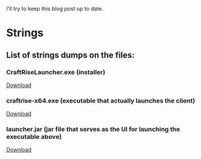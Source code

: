 I'll try to keep this blog post up to date.

# Strings
## List of strings dumps on the files:

### CraftRiseLauncher.exe (installer)
[Download](https://cdn.carbonhost.cloud/6201479d7b237373ab269385/rise_investigation/strings_CraftRiseLauncher_exe.txt)

### craftrise-x64.exe (executable that actually launches the client)
[Download](https://cdn.carbonhost.cloud/6201479d7b237373ab269385/rise_investigation/strings_craftrise-x64_exe.txt)

### launcher.jar (jar file that serves as the UI for launching the executable above)
[Download](https://cdn.carbonhost.cloud/6201479d7b237373ab269385/rise_investigation/strings_launcher_jar.txt)
